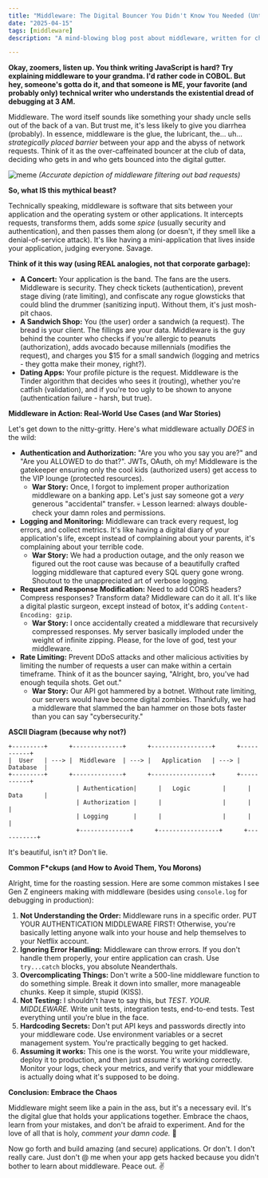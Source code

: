 ```yaml
---
title: "Middleware: The Digital Bouncer You Didn't Know You Needed (Until Your App Implodes)"
date: "2025-04-15"
tags: [middleware]
description: "A mind-blowing blog post about middleware, written for chaotic Gen Z engineers."

---
```


**Okay, zoomers, listen up. You think writing JavaScript is hard? Try explaining middleware to your grandma. I'd rather code in COBOL. But hey, someone's gotta do it, and that someone is ME, your favorite (and probably only) technical writer who understands the existential dread of debugging at 3 AM.**

Middleware. The word itself sounds like something your shady uncle sells out of the back of a van. But trust me, it's less likely to give you diarrhea (probably). In essence, middleware is the glue, the lubricant, the… uh… *strategically placed barrier* between your app and the abyss of network requests. Think of it as the over-caffeinated bouncer at the club of data, deciding who gets in and who gets bounced into the digital gutter.

![meme](https://i.imgflip.com/2z2y38.jpg)
*(Accurate depiction of middleware filtering out bad requests)*

**So, what IS this mythical beast?**

Technically speaking, middleware is software that sits between your application and the operating system or other applications. It intercepts requests, transforms them, adds some *spice* (usually security and authentication), and then passes them along (or doesn't, if they smell like a denial-of-service attack). It's like having a mini-application that lives inside your application, judging everyone. Savage.

**Think of it this way (using REAL analogies, not that corporate garbage):**

*   **A Concert:** Your application is the band. The fans are the users. Middleware is security. They check tickets (authentication), prevent stage diving (rate limiting), and confiscate any rogue glowsticks that could blind the drummer (sanitizing input). Without them, it's just mosh-pit chaos.
*   **A Sandwich Shop:** You (the user) order a sandwich (a request). The bread is your client. The fillings are your data. Middleware is the guy behind the counter who checks if you're allergic to peanuts (authorization), adds avocado because millennials (modifies the request), and charges you $15 for a small sandwich (logging and metrics - they gotta make their money, right?).
*   **Dating Apps:** Your profile picture is the request. Middleware is the Tinder algorithm that decides who sees it (routing), whether you're catfish (validation), and if you're too ugly to be shown to anyone (authentication failure - harsh, but true).

**Middleware in Action: Real-World Use Cases (and War Stories)**

Let's get down to the nitty-gritty. Here's what middleware actually *DOES* in the wild:

*   **Authentication and Authorization:** "Are you who you say you are?" and "Are you ALLOWED to do that?". JWTs, OAuth, oh my! Middleware is the gatekeeper ensuring only the cool kids (authorized users) get access to the VIP lounge (protected resources).
    *   **War Story:** Once, I forgot to implement proper authorization middleware on a banking app. Let's just say someone got a *very* generous "accidental" transfer. 💀 Lesson learned: always double-check your damn roles and permissions.
*   **Logging and Monitoring:** Middleware can track every request, log errors, and collect metrics. It's like having a digital diary of your application's life, except instead of complaining about your parents, it's complaining about your terrible code.
    *   **War Story:** We had a production outage, and the only reason we figured out the root cause was because of a beautifully crafted logging middleware that captured every SQL query gone wrong. Shoutout to the unappreciated art of verbose logging.
*   **Request and Response Modification:** Need to add CORS headers? Compress responses? Transform data? Middleware can do it all. It's like a digital plastic surgeon, except instead of botox, it's adding `Content-Encoding: gzip`.
    *   **War Story:** I once accidentally created a middleware that recursively compressed responses. My server basically imploded under the weight of infinite zipping. Please, for the love of god, test your middleware.
*   **Rate Limiting:** Prevent DDoS attacks and other malicious activities by limiting the number of requests a user can make within a certain timeframe. Think of it as the bouncer saying, "Alright, bro, you've had enough tequila shots. Get out."
    *   **War Story:** Our API got hammered by a botnet. Without rate limiting, our servers would have become digital zombies. Thankfully, we had a middleware that slammed the ban hammer on those bots faster than you can say "cybersecurity."

**ASCII Diagram (because why not?)**

```
+---------+      +--------------+      +-----------------+      +-----------+
|  User   | ---> |  Middleware  | ---> |   Application   | ---> | Database  |
+---------+      +--------------+      +-----------------+      +-----------+
                   | Authentication|      |   Logic         |      | Data      |
                   | Authorization |      |                 |      |           |
                   | Logging       |      |                 |      |           |
                   +--------------+      +-----------------+      +-----------+
```

It's beautiful, isn't it? Don't lie.

**Common F\*ckups (and How to Avoid Them, You Morons)**

Alright, time for the roasting session. Here are some common mistakes I see Gen Z engineers making with middleware (besides using `console.log` for debugging in production):

1.  **Not Understanding the Order:** Middleware runs in a specific order. PUT YOUR AUTHENTICATION MIDDLEWARE FIRST! Otherwise, you're basically letting anyone walk into your house and help themselves to your Netflix account.
2.  **Ignoring Error Handling:** Middleware can throw errors. If you don't handle them properly, your entire application can crash. Use `try...catch` blocks, you absolute Neanderthals.
3.  **Overcomplicating Things:** Don't write a 500-line middleware function to do something simple. Break it down into smaller, more manageable chunks. Keep it simple, stupid (KISS).
4.  **Not Testing:** I shouldn't have to say this, but *TEST. YOUR. MIDDLEWARE.* Write unit tests, integration tests, end-to-end tests. Test everything until you're blue in the face.
5.  **Hardcoding Secrets:** Don't put API keys and passwords directly into your middleware code. Use environment variables or a secret management system. You're practically begging to get hacked.
6.  **Assuming it works:** This one is the worst. You write your middleware, deploy it to production, and then just *assume* it's working correctly. Monitor your logs, check your metrics, and verify that your middleware is actually doing what it's supposed to be doing.

**Conclusion: Embrace the Chaos**

Middleware might seem like a pain in the ass, but it's a necessary evil. It's the digital glue that holds your applications together. Embrace the chaos, learn from your mistakes, and don't be afraid to experiment. And for the love of all that is holy, *comment your damn code.* 🙏

Now go forth and build amazing (and secure) applications. Or don't. I don't really care. Just don't @ me when your app gets hacked because you didn't bother to learn about middleware. Peace out. ✌️
